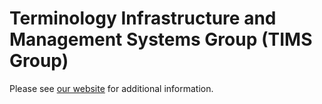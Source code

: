 # Terminology Infrastructure and Management Systems Group (TIMS Group)
Please see [our website](https://hot-ecosystem.github.io/tims/) for additional information.
